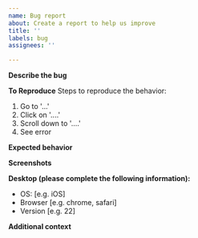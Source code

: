 ```yaml
---
name: Bug report
about: Create a report to help us improve
title: ''
labels: bug
assignees: ''

---
```


**Describe the bug**
<!-- A clear and concise description of what the bug is. Please write a complete, reproducible, specific bug report.  -->

<!-- You must include a clear, concise description of the problem, and a set of instructions for replicating it. Add as much debug information as you can. A nice small test case is the best way to report a bug, as it gives us a helpful way to confirm the bug quickly. -->

**To Reproduce**
Steps to reproduce the behavior:
1. Go to '...'
2. Click on '....'
3. Scroll down to '....'
4. See error

**Expected behavior**
<!-- A clear and concise description of what you expected to happen. -->

**Screenshots**
<!-- If applicable, add screenshots to help explain your problem. -->

**Desktop (please complete the following information):**
 - OS: [e.g. iOS]
 - Browser [e.g. chrome, safari]
 - Version [e.g. 22]

**Additional context**
<!-- Add any other context about the problem here. -->

